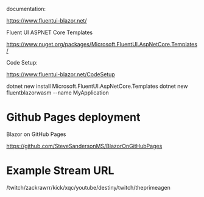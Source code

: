 documentation:

https://www.fluentui-blazor.net/

Fluent UI ASPNET Core Templates

https://www.nuget.org/packages/Microsoft.FluentUI.AspNetCore.Templates/

Code Setup: 

https://www.fluentui-blazor.net/CodeSetup

dotnet new install Microsoft.FluentUI.AspNetCore.Templates
dotnet new fluentblazorwasm --name MyApplication

# Github Pages deployment

Blazor on GitHub Pages

https://github.com/SteveSandersonMS/BlazorOnGitHubPages


# Example Stream URL

/twitch/zackrawrr/kick/xqc/youtube/destiny/twitch/theprimeagen